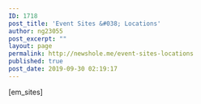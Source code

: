 ```yaml
---
ID: 1718
post_title: 'Event Sites &#038; Locations'
author: ng23055
post_excerpt: ""
layout: page
permalink: http://newshole.me/event-sites-locations
published: true
post_date: 2019-09-30 02:19:17
---
```

[em_sites]